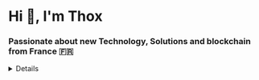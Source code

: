 <h1>Hi 👋, I'm Thox</h1>
<h3>Passionate about new Technology, Solutions and blockchain from France 🇫🇷</h3> 

<details>

![Metrics](https://metrics.lecoq.io/digix666?template=classic&base.indepth=true&repositories.batch=50&repositories.forks=true&isocalendar=1&languages=1&activity=1&base=header%2C%20activity%2C%20community%2C%20repositories%2C%20metadata&base.indepth=true&base.hireable=false&base.skip=false&isocalendar=false&isocalendar.duration=half-year&languages=false&languages.limit=8&languages.threshold=0%25&languages.other=false&languages.colors=github&languages.sections=most-used&languages.indepth=false&languages.analysis.timeout=15&languages.analysis.timeout.repositories=7.5&languages.categories=markup%2C%20programming&languages.recent.categories=markup%2C%20programming&languages.recent.load=300&languages.recent.days=14&activity=false&activity.limit=5&activity.load=300&activity.days=14&activity.visibility=all&activity.timestamps=false&activity.filter=all&config.timezone=Europe%2FParis&config.twemoji=true&config.octicon=true)